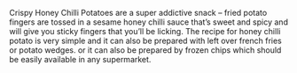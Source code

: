 Crispy Honey Chilli Potatoes are a super addictive snack – fried potato fingers are tossed in a sesame honey chilli sauce that’s sweet and spicy and will give you sticky fingers that you’ll be licking.  The recipe for honey chilli potato is very simple and it can also be prepared with left over french fries or potato wedges. or it can also be prepared by frozen chips which should be easily available in any supermarket.
